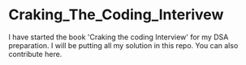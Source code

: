 # Craking_The_Coding_Interivew
I have started the book 'Craking the coding Interview' for my DSA preparation. I will be putting all my solution in this repo. You can also contribute here.
